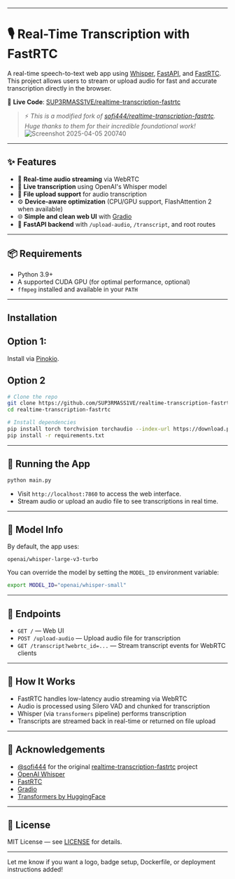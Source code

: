 
---

# 🎙️ Real-Time Transcription with FastRTC

A real-time speech-to-text web app using [Whisper](https://github.com/openai/whisper), [FastAPI](https://fastapi.tiangolo.com/), and [FastRTC](https://github.com/sofi444/fastrtc). This project allows users to stream or upload audio for fast and accurate transcription directly in the browser.

🔗 **Live Code**: [SUP3RMASS1VE/realtime-transcription-fastrtc](https://github.com/SUP3RMASS1VE/realtime-transcription-fastrtc)

> ⚡️ _This is a modified fork of [sofi444/realtime-transcription-fastrtc](https://github.com/sofi444/realtime-transcription-fastrtc). Huge thanks to them for their incredible foundational work!_
![Screenshot 2025-04-05 200740](https://github.com/user-attachments/assets/daf8e498-fef3-4d01-b5b6-b8fd700a953f)

---

## ✨ Features

- 🎤 **Real-time audio streaming** via WebRTC
- 📝 **Live transcription** using OpenAI's Whisper model
- 📂 **File upload support** for audio transcription
- ⚙️ **Device-aware optimization** (CPU/GPU support, FlashAttention 2 when available)
- 🌐 **Simple and clean web UI** with [Gradio](https://gradio.app/)
- 🚀 **FastAPI backend** with `/upload-audio`, `/transcript`, and root routes

---

## 📦 Requirements

- Python 3.9+
- A supported CUDA GPU (for optimal performance, optional)
- `ffmpeg` installed and available in your `PATH`

---

## Installation
 
## Option 1: 
Install via [Pinokio](https://pinokio.computer).  

## Option 2
```bash
# Clone the repo
git clone https://github.com/SUP3RMASS1VE/realtime-transcription-fastrtc.git
cd realtime-transcription-fastrtc

# Install dependencies
pip install torch torchvision torchaudio --index-url https://download.pytorch.org/whl/cu126
pip install -r requirements.txt
```

---

## 🚀 Running the App

```bash
python main.py
```

- Visit `http://localhost:7860` to access the web interface.
- Stream audio or upload an audio file to see transcriptions in real time.

---

## 🧠 Model Info

By default, the app uses:

```
openai/whisper-large-v3-turbo
```

You can override the model by setting the `MODEL_ID` environment variable:

```bash
export MODEL_ID="openai/whisper-small"
```

---

## 📡 Endpoints

- `GET /` — Web UI
- `POST /upload-audio` — Upload audio file for transcription
- `GET /transcript?webrtc_id=...` — Stream transcript events for WebRTC clients

---

## 🧩 How It Works

- FastRTC handles low-latency audio streaming via WebRTC
- Audio is processed using Silero VAD and chunked for transcription
- Whisper (via `transformers` pipeline) performs transcription
- Transcripts are streamed back in real-time or returned on file upload

---

## 🙏 Acknowledgements

- [@sofi444](https://github.com/sofi444) for the original [realtime-transcription-fastrtc](https://github.com/sofi444/realtime-transcription-fastrtc) project
- [OpenAI Whisper](https://github.com/openai/whisper)
- [FastRTC](https://github.com/sofi444/fastrtc)
- [Gradio](https://gradio.app/)
- [Transformers by HuggingFace](https://github.com/huggingface/transformers)

---

## 📄 License

MIT License — see [LICENSE](LICENSE) for details.

---

Let me know if you want a logo, badge setup, Dockerfile, or deployment instructions added!
